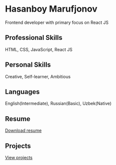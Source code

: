 # Hasanboy Marufjonov
Frontend developer with primary focus on React JS

## Professional Skills
HTML, CSS, JavaScript, React JS

## Personal Skills
Creative, Self-learner, Ambitious

## Languages
English(Intermediate), Russian(Basic), Uzbek(Native)

## Resume
[Download resume](https://hasanboy.netlify.app/Hasanboy's%20resume.pdf)

## Projects
[View projects](https://hasanboy.netlify.app/projects.html)
